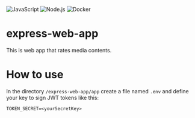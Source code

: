 ![JavaScript](https://img.shields.io/badge/JavaScript-323330?style=for-the-badge&logo=javascript&logoColor=F7DF1E)
![Node.js](https://img.shields.io/badge/Node.js-339933?style=for-the-badge&logo=nodedotjs&logoColor=white)
![Docker](https://img.shields.io/badge/Docker-2CA5E0?style=for-the-badge&logo=docker&logoColor=white)

# express-web-app
This is web app that rates media contents.


# How to use
In the directory `/express-web-app/app` create a file named `.env` and define your key to sign JWT tokens like this:

```
TOKEN_SECRET=<yourSecretKey>
```
